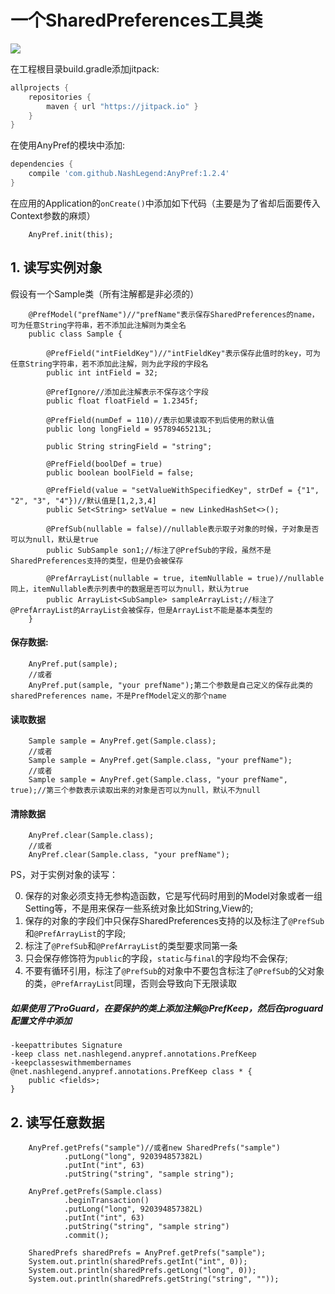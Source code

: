 # 一个SharedPreferences工具类

[![](https://jitpack.io/v/NashLegend/AnyPref.svg)](https://jitpack.io/#NashLegend/AnyPref)

在工程根目录build.gradle添加jitpack:
```gradle
allprojects {
    repositories {
        maven { url "https://jitpack.io" }
    }
}
```

在使用AnyPref的模块中添加:

```gradle
dependencies {
    compile 'com.github.NashLegend:AnyPref:1.2.4'
}
```

在应用的Application的```onCreate()```中添加如下代码（主要是为了省却后面要传入Context参数的麻烦）

```
    AnyPref.init(this);
```

## 1. 读写实例对象

假设有一个Sample类（所有注解都是非必须的）

```
    @PrefModel("prefName")//"prefName"表示保存SharedPreferences的name，可为任意String字符串，若不添加此注解则为类全名
    public class Sample {
    
        @PrefField("intFieldKey")//"intFieldKey"表示保存此值时的key，可为任意String字符串，若不添加此注解，则为此字段的字段名
        public int intField = 32;
        
        @PrefIgnore//添加此注解表示不保存这个字段
        public float floatField = 1.2345f;
        
        @PrefField(numDef = 110)//表示如果读取不到后使用的默认值
        public long longField = 95789465213L;
        
        public String stringField = "string";
        
        @PrefField(boolDef = true)
        public boolean boolField = false;
        
        @PrefField(value = "setValueWithSpecifiedKey", strDef = {"1", "2", "3", "4"})//默认值是[1,2,3,4]
        public Set<String> setValue = new LinkedHashSet<>(); 
        
        @PrefSub(nullable = false)//nullable表示取子对象的时候，子对象是否可以为null，默认是true
        public SubSample son1;//标注了@PrefSub的字段，虽然不是SharedPreferences支持的类型，但是仍会被保存
        
        @PrefArrayList(nullable = true, itemNullable = true)//nullable同上，itemNullable表示列表中的数据是否可以为null，默认为true
        public ArrayList<SubSample> sampleArrayList;//标注了@PrefArrayList的ArrayList会被保存，但是ArrayList不能是基本类型的
    }
```

#### 保存数据:
```
    AnyPref.put(sample);
    //或者
    AnyPref.put(sample, "your prefName");第二个参数是自己定义的保存此类的sharedPreferences name，不是PrefModel定义的那个name
```

#### 读取数据
```
    Sample sample = AnyPref.get(Sample.class);
    //或者
    Sample sample = AnyPref.get(Sample.class, "your prefName");
    //或者
    Sample sample = AnyPref.get(Sample.class, "your prefName", true);//第三个参数表示读取出来的对象是否可以为null，默认不为null
```

#### 清除数据
```
    AnyPref.clear(Sample.class);
    //或者
    AnyPref.clear(Sample.class, "your prefName");
```


PS，对于实例对象的读写：

0. 保存的对象必须支持无参构造函数，它是写代码时用到的Model对象或者一组Setting等，不是用来保存一些系统对象比如String,View的;
1. 保存的对象的字段们中只保存SharedPreferences支持的以及标注了```@PrefSub```和```@PrefArrayList```的字段;
2. 标注了```@PrefSub```和```@PrefArrayList```的类型要求同第一条
3. 只会保存修饰符为```public```的字段，```static```与```final```的字段均不会保存;
4. 不要有循环引用，标注了```@PrefSub```的对象中不要包含标注了```@PrefSub```的父对象的类，```@PrefArrayList```同理，否则会导致向下无限读取

##### 如果使用了ProGuard，在要保护的类上添加注解@PrefKeep，然后在proguard配置文件中添加

```
-keepattributes Signature
-keep class net.nashlegend.anypref.annotations.PrefKeep
-keepclasseswithmembernames @net.nashlegend.anypref.annotations.PrefKeep class * {
    public <fields>;
}
```

## 2. 读写任意数据

```
    AnyPref.getPrefs("sample")//或者new SharedPrefs("sample")
            .putLong("long", 920394857382L)
            .putInt("int", 63)
            .putString("string", "sample string");

    AnyPref.getPrefs(Sample.class)
            .beginTransaction()
            .putLong("long", 920394857382L)
            .putInt("int", 63)
            .putString("string", "sample string")
            .commit();

    SharedPrefs sharedPrefs = AnyPref.getPrefs("sample");
    System.out.println(sharedPrefs.getInt("int", 0));
    System.out.println(sharedPrefs.getLong("long", 0));
    System.out.println(sharedPrefs.getString("string", ""));
```
